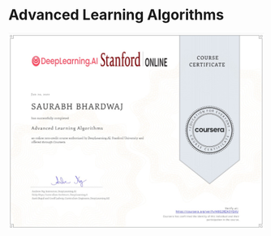 # Advanced Learning Algorithms
![certificate](https://github.com/Bhardwaj-Saurabh/Machine_Learning_Specialization_AndrewNG_Coursera/blob/main/Advanced%20Learning%20Algorithms/ALA_certificate.jpg)
